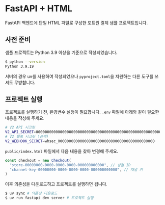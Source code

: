 # FastAPI + HTML

FastAPI 백엔드에 단일 HTML 파일로 구성한 포트원 결제 샘플 프로젝트입니다.

## 사전 준비

샘플 프로젝트는 Python 3.9 이상을 기준으로 작성되었습니다.

```bash
$ python --version
Python 3.9.19
```

서버의 경우 uv를 사용하여 작성되었으나 `pyproject.toml`을 지원하는 다른 도구를 쓰셔도 무방합니다.

## 프로젝트 실행

프로젝트를 실행하기 전, 환경변수 설정이 필요합니다. `.env` 파일에 아래와 같이 필요한 내용을 작성해 주세요.

```bash
# V2 API 시크릿
V2_API_SECRET=00000000000000000000000000000000000000000000000000000000000000000000000000000000
# V2 웹훅 시크릿 (선택)
V2_WEBHOOK_SECRET=whsec_00000000000000000000000000000000000000000000
```

`public/index.html` 파일에서 다음 내용을 찾아 변경해 주세요.

```js
const checkout = new Checkout(
  "store-00000000-0000-0000-0000-000000000000", // 상점 ID
  "channel-key-00000000-0000-0000-0000-000000000000", // 채널 키
)
```

이후 의존성을 다운로드하고 프로젝트를 실행하면 됩니다.

```bash
$ uv sync # 의존성 다운로드
$ uv run fastapi dev server # 프로젝트 실행
```
